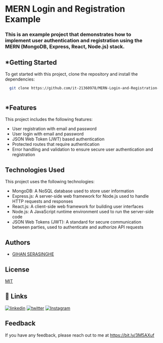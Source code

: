 # MERN Login and Registration Example

### This is an example project that demonstrates how to implement user authentication and registration using the MERN (MongoDB, Express, React, Node.js) stack.

## *Getting Started
To get started with this project, clone the repository and install the dependencies:

```bash
  git clone https://github.com/it-21360978/MERN-Login-and-Registration-Example.git
  
```

## *Features

This project includes the following features:
<ul>
<li>User registration with email and password</li>
<li>User login with email and password</li>
<li>JSON Web Token (JWT) based authentication</li>
<li>Protected routes that require authentication</li>
<li>Error handling and validation to ensure secure user authentication and registration</li></ul>


## Technologies Used
This project uses the following technologies:
<ul>
<li>MongoDB: A NoSQL database used to store user information</li>
<li>Express.js: A server-side web framework for Node.js used to handle HTTP requests and responses</li>
<li>React.js: A client-side web framework for building user interfaces</li>
<li>Node.js: A JavaScript runtime environment used to run the server-side code</li>
<li>JSON Web Tokens (JWT): A standard for secure communication between parties, used to authenticate and authorize API requests</li></ul>

## Authors

- [GIHAN SERASINGHE](https://github.com/it-21360978)

## License

[MIT](https://choosealicense.com/licenses/mit/)

## 🔗 Links
[![linkedin](https://img.shields.io/badge/linkedin-0A66C2?style=for-the-badge&logo=linkedin&logoColor=white)](https://www.linkedin.com/in/gihan-serasinghe-457033264)
[![twitter](https://img.shields.io/badge/twitter-1DA1F2?style=for-the-badge&logo=twitter&logoColor=white)](https://twitter.com/SrasingheG)
[![Instagram](https://img.shields.io/badge/Instagram-E4405F?style=for-the-badge&logo=instagram&logoColor=white)](https://www.instagram.com/gihanxeno__/)

## Feedback

If you have any feedback, please reach out to me at https://bit.ly/3M5AXuf

